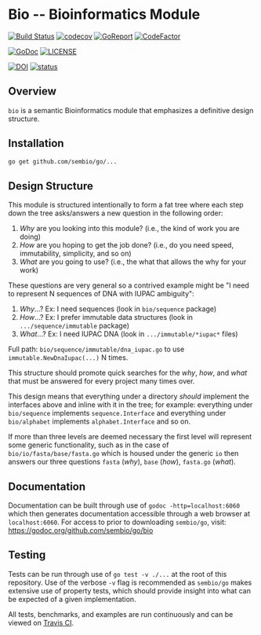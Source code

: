# Bio -- Bioinformatics Module

<!-- Dynamic badges -->
[![Build Status](https://travis-ci.com/sembio/go.svg?branch=master)](https://travis-ci.com/sembio/go)
[![codecov](https://codecov.io/gh/sembio/go/branch/master/graph/badge.svg)](https://codecov.io/gh/sembio/go)
[![GoReport](https://goreportcard.com/badge/github.com/sembio/go)](https://goreportcard.com/report/github.com/sembio/go)
[![CodeFactor](https://www.codefactor.io/repository/github/sembio/go/badge)](https://www.codefactor.io/repository/github/sembio/go)

<!-- Static badges -->
[![GoDoc](https://godoc.org/github.com/sembio/go?status.svg)](https://godoc.org/github.com/sembio/go)
[![LICENSE](https://img.shields.io/github/license/sembio/go)](LICENSE)

<!-- Citations -->
[![DOI](https://zenodo.org/badge/180650332.svg)](https://zenodo.org/badge/latestdoi/180650332)
[![status](https://joss.theoj.org/papers/7217d1ef147e05e94f323aa080d10422/status.svg)](https://joss.theoj.org/papers/7217d1ef147e05e94f323aa080d10422)

## Overview

`bio` is a semantic Bioinformatics module that emphasizes a definitive design structure.

## Installation

```bash
go get github.com/sembio/go/...
```

## Design Structure

This module is structured intentionally to form a fat tree where each step down the tree asks/answers a new question in the following order:

1. _Why_ are you looking into this module? (i.e., the kind of work you are doing)
2. _How_ are you hoping to get the job done? (i.e., do you need speed, immutability, simplicity, and so on)
3. _What_ are you going to use? (i.e., the what that allows the why for your work)

These questions are very general so a contrived example might be "I need to represent N sequences of DNA with IUPAC ambiguity":

1. _Why_...? Ex: I need sequences (look in `bio/sequence` package)
2. _How_...? Ex: I prefer immutable data structures (look in `.../sequence/immutable` package)
3. _What_...? Ex: I need IUPAC DNA (look in `.../immutable/*iupac*` files)

Full path: `bio/sequence/immutable/dna_iupac.go` to use `immutable.NewDnaIupac(...)` N times.

This structure should promote quick searches for the _why_, _how_, and _what_ that must be answered for every project many times over.

This design means that everything under a directory _should_ implement the interfaces above and inline with it in the tree; for example: everything under `bio/sequence` implements `sequence.Interface` and everything under `bio/alphabet` implements `alphabet.Interface` and so on.

If more than three levels are deemed necessary the first level will represent some generic functionality, such as in the case of `bio/io/fasta/base/fasta.go` which is housed under the generic `io` then answers our three questions `fasta` (_why_), `base` (_how_), `fasta.go` (_what_).

## Documentation

Documentation can be built through use of `godoc -http=localhost:6060` which then generates documentation accessible through a web browser at `localhost:6060`. For access to  prior to downloading `sembio/go`, visit: <https://godoc.org/github.com/sembio/go/bio>

## Testing

Tests can be run through use of `go test -v ./...` at the root of this repository. Use of the verbose `-v` flag is recommended as `sembio/go` makes extensive use of property tests, which should provide insight into what can be expected of a given implementation.

All tests, benchmarks, and examples are run continuously and can be viewed on [Travis CI](https://travis-ci.com/sembio/go).
